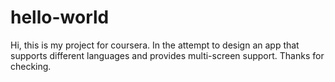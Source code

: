 # hello-world
Hi, this is my project for coursera. In the attempt to design an app that supports different languages ​​and provides multi-screen support. Thanks for checking.
